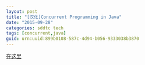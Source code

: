 ```yaml
---
layout: post
title: "[汉化]Concurrent Programming in Java"
date: "2015-09-28"
categories: sddtc tech
tags: [concurrent,java]
guid: urn:uuid:899b0108-587c-4d94-b056-9333038b3870
---
```


[在这里](https://ctinterpretation.gitbooks.io/concurrent-programming-in-java/content/)
